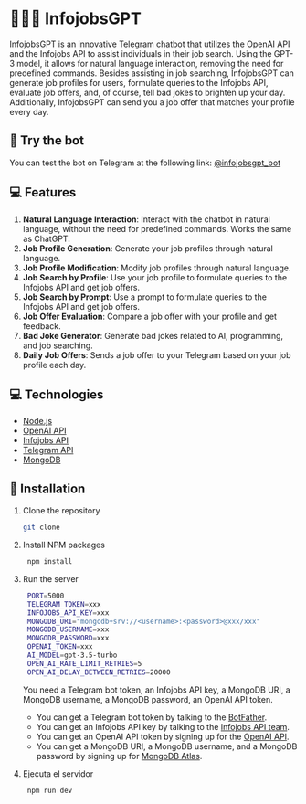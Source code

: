 # 🧠🧑‍💼 InfojobsGPT

InfojobsGPT is an innovative Telegram chatbot that utilizes the OpenAI API and the Infojobs API to assist individuals in their job search. Using the GPT-3 model, it allows for natural language interaction, removing the need for predefined commands. Besides assisting in job searching, InfojobsGPT can generate job profiles for users, formulate queries to the Infojobs API, evaluate job offers, and, of course, tell bad jokes to brighten up your day. Additionally, InfojobsGPT can send you a job offer that matches your profile every day.

## 📝 Try the bot

You can test the bot on Telegram at the following link: [@infojobsgpt_bot](https://t.me/infojobsgpt_bot)

## 💻 Features

1. **Natural Language Interaction**: Interact with the chatbot in natural language, without the need for predefined commands. Works the same as ChatGPT.
2. **Job Profile Generation**: Generate your job profiles through natural language.
3. **Job Profile Modification**: Modify job profiles through natural language.
4. **Job Search by Profile**: Use your job profile to formulate queries to the Infojobs API and get job offers.
5. **Job Search by Prompt**: Use a prompt to formulate queries to the Infojobs API and get job offers.
6. **Job Offer Evaluation**: Compare a job offer with your profile and get feedback.
7. **Bad Joke Generator**: Generate bad jokes related to AI, programming, and job searching.
8. **Daily Job Offers**: Sends a job offer to your Telegram based on your job profile each day.

## 💻 Technologies

- [Node.js](https://nodejs.org/)
- [OpenAI API](https://platform.openai.com/)
- [Infojobs API](https://developer.infojobs.net/)
- [Telegram API](https://core.telegram.org/)
- [MongoDB](https://www.mongodb.com/)

## 📝 Installation

1. Clone the repository

   ```sh
   git clone
   ```

2. Install NPM packages

   ```sh
    npm install
    ```

3. Run the server

   ```sh
    PORT=5000
    TELEGRAM_TOKEN=xxx
    INFOJOBS_API_KEY=xxx
    MONGODB_URI="mongodb+srv://<username>:<password>@xxx/xxx"
    MONGODB_USERNAME=xxx
    MONGODB_PASSWORD=xxx
    OPENAI_TOKEN=xxx
    AI_MODEL=gpt-3.5-turbo
    OPEN_AI_RATE_LIMIT_RETRIES=5
    OPEN_AI_DELAY_BETWEEN_RETRIES=20000
   ```

   You need a Telegram bot token, an Infojobs API key, a MongoDB URI, a MongoDB username, a MongoDB password, an OpenAI API token.
   - You can get a Telegram bot token by talking to the [BotFather](https://t.me/botfather).
   - You can get an Infojobs API key by talking to the [Infojobs API team](https://developer.infojobs.net/).
   - You can get an OpenAI API token by signing up for the [OpenAI API](https://beta.openai.com/).
   - You can get a MongoDB URI, a MongoDB username, and a MongoDB password by signing up for [MongoDB Atlas](https://www.mongodb.com/cloud/atlas).

4. Ejecuta el servidor

   ```sh
    npm run dev
    ```
